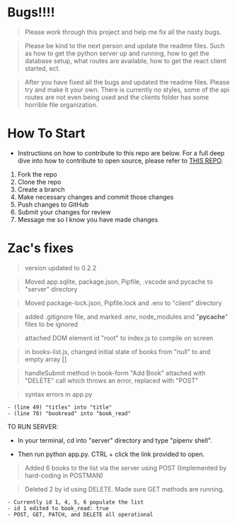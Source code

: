 # Bugs!!!!

> Please work through this project and help me fix all the nasty bugs.

> Please be kind to the next person and update the readme files. Such as how to get the python server up and running, how to get the database setup, what routes are available, how to get the react client started, ect.

> After you have fixed all the bugs and updated the readme files. Please try and make it your own. There is currently no styles, some of the api routes are not even being used and the clients folder has some horrible file organization.

# How To Start

- Instructions on how to contribute to this repo are below. For a full deep dive into how to contribute to open source, please refer to [THIS REPO](https://github.com/firstcontributions/first-contributions).

1. Fork the repo
2. Clone the repo
3. Create a branch
4. Make necessary changes and commit those changes
5. Push changes to GitHub
6. Submit your changes for review
7. Message me so I know you have made changes

# Zac's fixes

> version updated to 0.2.2

> Moved app.sqlite, package.json, Pipfile, .vscode and pycache to "server" directory

> Moved package-lock.json, Pipfile.lock and .env to "client" directory

> added .gitignore file, and marked .env, node_modules and "**pycache**" files to be ignored

> attached DOM element id "root" to index.js to compile on screen

> in books-list.js, changed initial state of books from "null" to and empty array []

> handleSubmit method in book-form "Add Book" attached with "DELETE" call which throws an error, replaced with "POST"

> syntax errors in app.py

    - (line 49) "titles" into "title"
    - (line 78) "bookread" into "book_read"

TO RUN SERVER:

- In your terminal, cd into "server" directory and type "pipenv shell".

- Then run python app.py. CTRL + click the link provided to open.

> Added 6 books to the list via the server using POST (Implemented by hard-coding in POSTMAN)

> Deleted 2 by id using DELETE. Made sure GET methods are running.

    - Currently id 1, 4, 5, 6 populate the list
    - id 1 edited to book_read: true
    - POST, GET, PATCH, and DELETE all operational
